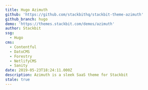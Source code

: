 ```yaml
---
title: Hugo Azimuth
github: 'https://github.com/stackbithq/stackbit-theme-azimuth'
github_branch: hugo
demo: 'https://themes.stackbit.com/demos/azimuth'
author: Stackbit
ssg:
  - Hugo
cms:
  - Contentful
  - DatoCMS
  - Forestry
  - NetlifyCMS
  - Sanity
date: 2019-05-23T18:24:11.000Z
description: Azimuth is a sleek SaaS theme for Stackbit
stale: true
---
```


